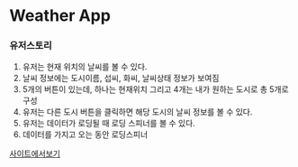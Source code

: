 # Weather App

### 유저스토리

1. 유저는 현재 위치의 날씨를 볼 수 있다.
2. 날씨 정보에는 도시이름, 섭씨, 화씨, 날씨상태 정보가 보여짐
3. 5개의 버튼이 있는데, 하나는 현재위치 그리고 4개는 내가 원하는 도시로 총 5개로 구성
4. 유저는 다른 도시 버튼을 클릭하면 해당 도시의 날씨 정보를 볼 수 있다.
5. 유저는 데이터가 로딩될 때 로딩 스피너를 볼 수 있다.
6. 데이터를 가지고 오는 동안 로딩스피너


[사이트에서보기](https://astounding-sunshine-fdb187.netlify.app/)
